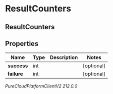 # ResultCounters

## ResultCounters

## Properties

|Name | Type | Description | Notes|
|------------ | ------------- | ------------- | -------------|
| **success** | int |  | [optional] |
| **failure** | int |  | [optional] |



_PureCloudPlatformClientV2 212.0.0_
